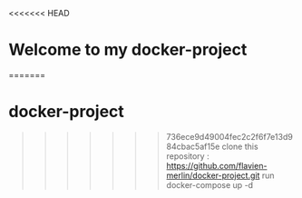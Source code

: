 <<<<<<< HEAD
# Welcome to my docker-project
=======
# docker-project
>>>>>>> 736ece9d49004fec2c2f6f7e13d984cbac5af15e
 clone this repository :
 https://github.com/flavien-merlin/docker-project.git
 run docker-compose up -d

